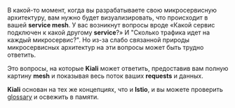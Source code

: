 В какой-то момент, когда вы разрабатываете свою микросервисную архитектуру, вам нужно будет визуализировать, что происходит в вашей **service mesh**.
У вас возникнут вопросы вроде «Какой сервис подключен к какой другому **service**?» И "Сколько трафика идет на каждый микросервис?". Но из-за слабо связанной природы микросервисных архитектур на эти вопросы может быть трудно ответить.

Это вопросы, на которые **Kiali** может ответить, предоставив вам полную картину **mesh** и показывая весь поток ваших **requests** и данных.

**Kiali** основан на тех же концепциях, что и **Istio**, и вы можете проверить [glossary](https://www.kiali.io/documentation/glossary/concepts/) и освежить в памяти.
